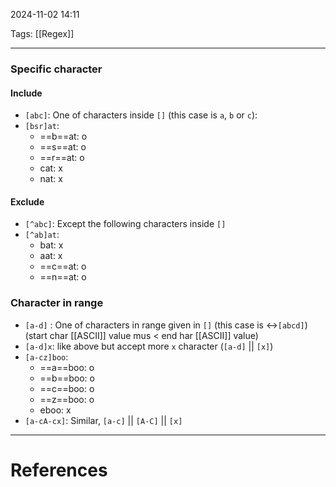 2024-11-02 14:11

Tags: [[Regex]]

---

### Specific character

#### Include
- `[abc]`: One of characters inside `[]` (this case is `a`, `b` or `c`):
- `[bsr]at`:
	- ==b==at: o
	- ==s==at: o
	- ==r==at: o
	- cat: x
	- nat: x
#### Exclude
- `[^abc]`: Except the following characters inside `[]`
- `[^ab]at`:
	- bat: x
	- aat: x
	- ==c==at: o
	- ==n==at: o
### Character in range
- `[a-d]` : One of characters in range given in `[]` (this case is <->`[abcd]`) (start char [[ASCII]] value mus < end har [[ASCII]] value)
- `[a-d]x`: like above but accept more `x` character (`[a-d]` || `[x]`)
- `[a-cz]boo`:
	- ==a==boo: o
	- ==b==boo: o
	- ==c==boo: o
	- ==z==boo: o
	- eboo: x
- `[a-cA-cx]`: Similar, `[a-c]` || `[A-C]` || `[x]`

---
# References